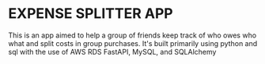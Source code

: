 # EXPENSE SPLITTER APP

This is an app aimed to help a group of friends keep track of who owes who what and split costs in group purchases. It's built primarily using python and sql with the use of AWS RDS FastAPI, MySQL, and SQLAlchemy
